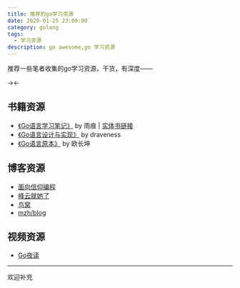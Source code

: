 ```yaml
---
title: 推荐的go学习资源
date: 2020-01-25 23:00:00
category: golang
tags:
  - 学习资源
description: go awesome,go 学习资源
---
```

推荐一些笔者收集的go学习资源，干货，有深度——
<!-- more -->

-><lazy-image src="/images/goawesome.png" /><-

## 书籍资源
* [《Go语言学习笔记》](https://github.com/qyuhen/book) by 雨痕 | [实体书链接](https://item.jd.com/11944267.html)
* [《Go语言设计与实现》](https://draveness.me/golang/) by draveness
* [《Go语言原本》](https://changkun.de/golang) by 欧长坤

## 博客资源
* [面向信仰编程](https://draveness.me/)
* [峰云就她了](http://xiaorui.cc/)
* [鸟窝](https://colobu.com/)
* [mzh/blog](https://mzh.io/)

## 视频资源
* [Go夜读](https://space.bilibili.com/326749661/)


---
欢迎补充